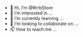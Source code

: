 - 👋 Hi, I’m @RrrbStore
- 👀 I’m interested in ...
- 🌱 I’m currently learning ...
- 💞️ I’m looking to collaborate on ...
- 📫 How to reach me ...

<!---
RrrbStore/RrrbStore is a ✨ special ✨ repository because its `README.md` (this file) appears on your GitHub profile.
You can click the Preview link to take a look at your changes.
--->
